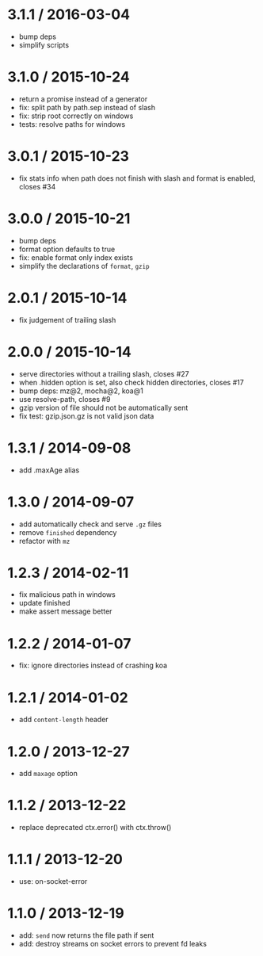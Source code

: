 
3.1.1 / 2016-03-04
==================

* bump deps
* simplify scripts

3.1.0 / 2015-10-24
==================

 * return a promise instead of a generator
 * fix: split path by path.sep instead of slash
 * fix: strip root correctly on windows
 * tests: resolve paths for windows

3.0.1 / 2015-10-23
==================

 * fix stats info when path does not finish with slash and format is enabled, closes #34

3.0.0 / 2015-10-21
==================

 * bump deps
 * format option defaults to true
 * fix: enable format only index exists
 * simplify the declarations of `format`, `gzip`

2.0.1 / 2015-10-14
==================

 * fix judgement of trailing slash

2.0.0 / 2015-10-14
==================

 * serve directories without a trailing slash, closes #27
 * when .hidden option is set, also check hidden directories, closes #17
 * bump deps: mz@2, mocha@2, koa@1
 * use resolve-path, closes #9
 * gzip version of file should not be automatically sent
 * fix test: gzip.json.gz is not valid json data

1.3.1 / 2014-09-08
==================

 * add .maxAge alias

1.3.0 / 2014-09-07
==================

 * add automatically check and serve `.gz` files
 * remove `finished` dependency
 * refactor with `mz`

1.2.3 / 2014-02-11
==================

 * fix malicious path in windows
 * update finished
 * make assert message better

1.2.2 / 2014-01-07
==================

 * fix: ignore directories instead of crashing koa

1.2.1 / 2014-01-02
==================

 * add `content-length` header

1.2.0 / 2013-12-27
==================

 * add `maxage` option

1.1.2 / 2013-12-22
==================

 * replace deprecated ctx.error() with ctx.throw()

1.1.1 / 2013-12-20
==================

 * use: on-socket-error

1.1.0 / 2013-12-19
==================

 * add: `send` now returns the file path if sent
 * add: destroy streams on socket errors to prevent fd leaks
